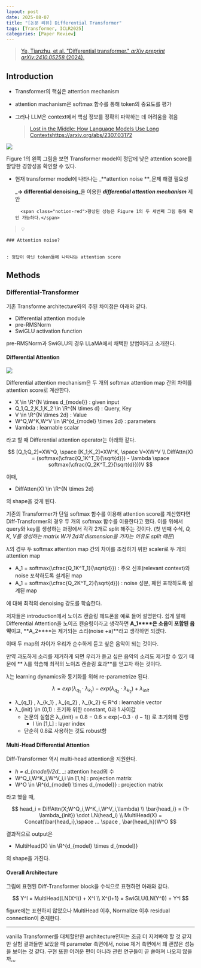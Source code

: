 ```yaml
---
layout: post
date: 2025-08-07
title: "[논문 리뷰] Differential Transformer"
tags: [Transformer, ICLR2025]
categories: [Paper Review]
---
```


> [Ye, Tianzhu, et al. "Differential transformer." ](https://arxiv.org/abs/2410.05258)[_arXiv preprint arXiv:2410.05258_](https://arxiv.org/abs/2410.05258)[ (2024).](https://arxiv.org/abs/2410.05258)



## Introduction

- Transformer의 핵심은 attention mechanism
- attention machanism은 softmax 함수를 통해 token의 중요도를 평가
- 그러나 LLM은 context에서 핵심 정보를 정확히 파악하는 데 어려움을 겪음

	> [Lost in the Middle: How Language Models Use Long Contextshttps://arxiv.org/abs/2307.03172](https://arxiv.org/abs/2307.03172)


![](https://prod-files-secure.s3.us-west-2.amazonaws.com/542b861c-36a8-4051-84e5-8804b6728dba/9083ea56-691a-4752-ae26-47f403431ac8/image.png?X-Amz-Algorithm=AWS4-HMAC-SHA256&X-Amz-Content-Sha256=UNSIGNED-PAYLOAD&X-Amz-Credential=ASIAZI2LB466SOOGFHW3%2F20250827%2Fus-west-2%2Fs3%2Faws4_request&X-Amz-Date=20250827T150100Z&X-Amz-Expires=3600&X-Amz-Security-Token=IQoJb3JpZ2luX2VjEDYaCXVzLXdlc3QtMiJIMEYCIQDkxZ6NTGQIUkJBbsUScnr2A0hZuTsXrBvrmEVMCGsCDwIhAN0YSu8JQdj4bEhbqZmZV7onsp0JUI5vugRZuqpJZpKsKogECI%2F%2F%2F%2F%2F%2F%2F%2F%2F%2F%2FwEQABoMNjM3NDIzMTgzODA1IgzJWPsNCNgQrZ75IgQq3AM8IlRkEEYV5mpDiOO11mR6X9kkGYcwBkFeJn4cPV5GwsiCsmkGM6uZin8ORq%2FqpUxXZ5fEUG4pRVRKUm2o2FrMQNdb2PmBXK42QvzkHoFWZy6Kan3TlDUzgqa3AnY5iG2OFSCDJmmvpdjPMMcZQdfjA9OBgY6vKbZD%2BK8GzvD9s3j1xRJHh01S5Z%2B2ui8JryOjTUTlXDt2BK1jT4dHn3GoFg%2BzwEHqDaA4J%2BK7Qo%2FO5JhA9YRkQ8uGhiY7UvSYOybrbs1YDIQvbqPEbgErhqhZ9NPfuha%2F%2BWwiY%2FuyV4NaUsmSSgJA7rVLXsWzYlclSg076zr9Rux4fDxVyC0iHqCnSEEjycVZl8CuK8IohxSuWi7QOhbtWfFq89oH82yUdj8lwo9ONXZBsYo0%2B%2FZS2eM%2BwFis9cDMB07Im04VoiFhV%2FEv200Qp16jw8D2EmBX2Nyfl6y14t%2BbJU70Zi054l4fCBCxJVJKBLastKxpZHxbjGnNbA908hKWZPBf5cfqYeGHgAswawyi5OAYCYVCt4Sq8kGW6uZUTnRL5ndIHKPObRpwpVAXU0RXAl8wGvYt%2FXwJcIQqNpBWojLoikHnTL2Jzujei68ZY2Hf8Yp%2BSaVkXNxVJ0PGUYpWCUcYazDpkbzFBjqkAWUno7cIysFo%2Fo1IE%2Ffl8tnmFBeiHYx5GtI8vuwAH1BAmcRxVOOjIfqb4Mw1suXKs9oOEm70pCn5iSHbfmfirWvSs8nOhKFhRm%2BJsuIHz9c%2FiGnpCFW2WqtA1LO2LYeLcVvgC%2BGissjW3ua1gCv9fMSBBtIFnaWDhOqiNHiMCarHDjCOU6gRkxhvrnvvVkUY%2FFAD9C%2BeLrYiA2JUwGXBMP3y00vm&X-Amz-Signature=45cbb090ecc811a0251767abcf7daf5da53448fa4b072d5e95b4c500b0eca2b4&X-Amz-SignedHeaders=host&x-amz-checksum-mode=ENABLED&x-id=GetObject)


Figure 1의 왼쪽 그림을 보면 Transformer model이 정답에 낮은 attention score를 할당한 경향성을 확인할 수 있다.

- 현재 transformer model에 나타나는 _**attention noise **_문제 해결 필요성

	_**→ differential denoising**_을 이용한 _**differential attention mechanism**_ 제안


		<span class="notion-red">향상된 성능은 Figure 1의 두 세번째 그림 통해 확인 가능하다.</span>


> 💡 


	### Attention noise?


	: 정답이 아닌 token들에 나타나는 attention score



## Methods



### Differential-Transformer


기존 Transforme architecture와의 주된 차이점은 아래와 같다.

- Differential attention module
- pre-RMSNorm
- SwiGLU activation function

pre-RMSNorm과 SwiGLU의 경우 LLaMA에서 채택한 방법이라고 소개한다.



#### Differential Attention


![](https://prod-files-secure.s3.us-west-2.amazonaws.com/542b861c-36a8-4051-84e5-8804b6728dba/116d70b2-1963-4810-9167-f4c7d8a06e8f/image.png?X-Amz-Algorithm=AWS4-HMAC-SHA256&X-Amz-Content-Sha256=UNSIGNED-PAYLOAD&X-Amz-Credential=ASIAZI2LB466SOOGFHW3%2F20250827%2Fus-west-2%2Fs3%2Faws4_request&X-Amz-Date=20250827T150100Z&X-Amz-Expires=3600&X-Amz-Security-Token=IQoJb3JpZ2luX2VjEDYaCXVzLXdlc3QtMiJIMEYCIQDkxZ6NTGQIUkJBbsUScnr2A0hZuTsXrBvrmEVMCGsCDwIhAN0YSu8JQdj4bEhbqZmZV7onsp0JUI5vugRZuqpJZpKsKogECI%2F%2F%2F%2F%2F%2F%2F%2F%2F%2F%2FwEQABoMNjM3NDIzMTgzODA1IgzJWPsNCNgQrZ75IgQq3AM8IlRkEEYV5mpDiOO11mR6X9kkGYcwBkFeJn4cPV5GwsiCsmkGM6uZin8ORq%2FqpUxXZ5fEUG4pRVRKUm2o2FrMQNdb2PmBXK42QvzkHoFWZy6Kan3TlDUzgqa3AnY5iG2OFSCDJmmvpdjPMMcZQdfjA9OBgY6vKbZD%2BK8GzvD9s3j1xRJHh01S5Z%2B2ui8JryOjTUTlXDt2BK1jT4dHn3GoFg%2BzwEHqDaA4J%2BK7Qo%2FO5JhA9YRkQ8uGhiY7UvSYOybrbs1YDIQvbqPEbgErhqhZ9NPfuha%2F%2BWwiY%2FuyV4NaUsmSSgJA7rVLXsWzYlclSg076zr9Rux4fDxVyC0iHqCnSEEjycVZl8CuK8IohxSuWi7QOhbtWfFq89oH82yUdj8lwo9ONXZBsYo0%2B%2FZS2eM%2BwFis9cDMB07Im04VoiFhV%2FEv200Qp16jw8D2EmBX2Nyfl6y14t%2BbJU70Zi054l4fCBCxJVJKBLastKxpZHxbjGnNbA908hKWZPBf5cfqYeGHgAswawyi5OAYCYVCt4Sq8kGW6uZUTnRL5ndIHKPObRpwpVAXU0RXAl8wGvYt%2FXwJcIQqNpBWojLoikHnTL2Jzujei68ZY2Hf8Yp%2BSaVkXNxVJ0PGUYpWCUcYazDpkbzFBjqkAWUno7cIysFo%2Fo1IE%2Ffl8tnmFBeiHYx5GtI8vuwAH1BAmcRxVOOjIfqb4Mw1suXKs9oOEm70pCn5iSHbfmfirWvSs8nOhKFhRm%2BJsuIHz9c%2FiGnpCFW2WqtA1LO2LYeLcVvgC%2BGissjW3ua1gCv9fMSBBtIFnaWDhOqiNHiMCarHDjCOU6gRkxhvrnvvVkUY%2FFAD9C%2BeLrYiA2JUwGXBMP3y00vm&X-Amz-Signature=ee138247ef8e505150523d406ef7ecefba9f19fa9720ef73f38b6f63ce185334&X-Amz-SignedHeaders=host&x-amz-checksum-mode=ENABLED&x-id=GetObject)


Differential attention mechanism은 두 개의 softmax attention map 간의 차이를 attention score로 계산한다.

- X \in \R^{N \times d\_{model}} : given input
- Q\_1,Q\_2,K\_1,K\_2 \in \R^{N \times d} : Query, Key
- V \in \R^{N \times 2d} : Value
- W^Q,W^K,W^V \in \R^{d\_{model} \times 2d} : parameters
- \lambda : learnable scalar

라고 할 때 Differential attention operator는 아래와 같다.


$$
[Q_1;Q_2]=XW^Q, \space [K_1;K_2]=XW^K, \space V=XW^V \\
DiffAttn(X) = (softmax(\cfrac{Q_1K^T_1}{\sqrt{d}}) - \lambda \space softmax(\cfrac{Q_2K^T_2}{\sqrt{d}}))V
$$


이때,

- DiffAtten(X) \in \R^{N \times 2d}

의 shape을 갖게 된다.


기존의 Transformer가 단일 softmax 함수를 이용해 attention score를 계산했다면 Diff-Transformer의 경우 두 개의 softmax 함수를 이용한다고 했다. 이를 위해서 query와 key를 생성하는 과정에서 각각 2개로 split 해주는 것이다. <span class="notion-red">(첫 번째 수식, </span><span class="notion-red">_Q, K, V를 생성하는 matrix W가 2d의 dismension을 가지는 이유도 split 때문_</span><span class="notion-red">)</span>


 λ의 경우 두 softmax attention map 간의 차이를 조정하기 위한 scaler로 두 개의 attention map

- A\_1 = softmax(\cfrac{Q\_1K^T\_1}{\sqrt{d}}) : 주요 신호(relevant context)와 noise 포착하도록 설계된 map
- A\_1 = softmax(\cfrac{Q\_2K^T\_2}{\sqrt{d}}) : noise 성분, 패턴 포착하도록 설계된 map 

에 대해 최적의 denoising 강도를 학습한다.


저자들은 introduction에서 노이즈 캔슬링 헤드폰을 예로 들어 설명한다. 쉽게 말해 Differential Attention을 노이즈 캔슬링이라고 생각하면 **A\_1****은 소음이 포함된 음악**이고, **A\_2****는 제거되는 소리(noise +a)**라고 생각하면 되겠다. 


이때 두 map의 차이가 우리가 순수하게 듣고 싶은 음악이 되는 것이다. 


만약 과도하게 소리를 제거하게 되면 우리가 듣고 싶은 음악의 소리도 제거할 수 있기 때문에 ** λ를 학습해 최적의 노이즈 캔슬링 효과**를 얻고자 하는 것이다.


λ는 learning dynamics와 동기화를 위해 re-parametrize 된다.


$$
\lambda = exp(\lambda_{q_1} \cdot \lambda_{k_1}) - exp(\lambda_{q_2} \cdot \lambda_{k_2}) + \lambda_{init}
$$

- λ\_{q\_1} , λ\_{k\_1} , λ\_{q\_2} , λ\_{k\_2} ∈ R^d : learnable vector
- λ\_{init} \in (0,1) : 초기화 위한 constant, 0과 1 사이값
	- 논문의 실험은 λ\_{init} = 0.8 − 0.6 × exp(−0.3 · (l − 1)) 로 초기화해 진행
		- l \in [1,L] : layer index
	- 단순히 0.8로 사용하는 것도 robust함


#### **Multi-Head Differential Attention**


Diff-Transformer 역시 multi-head attention을 지원한다.

- _h = d\_{model}/2d__ _: attention head의 수
- W^Q\_i,W^K\_i,W^V\_i,i \in [1,h] : projection matrix
- W^O \in \R^{d\_{model} \times d\_{model}} : projection matrix

라고 했을 때,


$$
head_i = DiffAttn(X;W^Q_i,W^K_i,W^V_i,\lambda) \\
\bar{head_i} = (1-\lambda_{init}) \cdot LN(head_i) \\
MultiHead(X) = Concat(\bar{head_i},\space ... \space , \bar{head_h})W^O
$$


결과적으로 output은

- MultiHead(X) \in \R^{d\_{model} \times d\_{model}}

의 shape을 가진다.



#### Overall Architecture


그림에 표현된 Diff-Transformer block을 수식으로 표현하면 아래와 같다.


$$
Y^l = MultiHead(LN(X^l)) + X^l \\
X^{l+1} = SwiGLU(LN(Y^l)) + Y^l
$$


figure에는 표현하지 않았으나 MultiHead 이후, Normalize 이후 residual connection이 존재한다.


---


vanilla Transformer를 대체할만한 architecture인지는 조금 더 지켜봐야 할 것 같지만 실험 결과들만 보았을 때 parameter 측면에서, noise 제거 측면에서 꽤 괜찮은 성능을 보이는 것 같다. 구현 또한 어려운 편이 아니라 관련 연구들이 곧 쏟아져 나오지 않을까,,,

